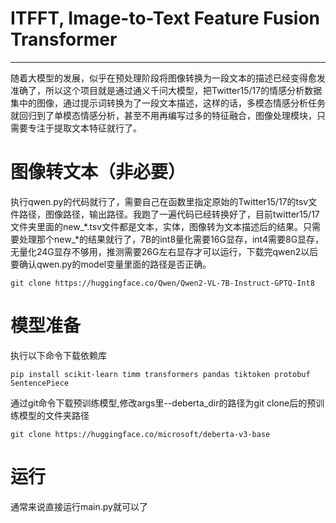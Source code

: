 # ITFFT, Image-to-Text Feature Fusion Transformer
<hr>
随着大模型的发展，似乎在预处理阶段将图像转换为一段文本的描述已经变得愈发准确了，所以这个项目就是通过通义千问大模型，把Twitter15/17的情感分析数据集中的图像，通过提示词转换为了一段文本描述，这样的话，多模态情感分析任务就回归到了单模态情感分析，甚至不用再编写过多的特征融合，图像处理模块，只需要专注于提取文本特征就行了。

# 图像转文本（非必要）
执行qwen.py的代码就行了，需要自己在函数里指定原始的Twitter15/17的tsv文件路径，图像路径，输出路径。我跑了一遍代码已经转换好了，目前twitter15/17文件夹里面的new_*.tsv文件都是文本，实体，图像转为文本描述后的结果。只需要处理那个new_*的结果就行了，7B的int8量化需要16G显存，int4需要8G显存，无量化24G显存不够用，推测需要26G左右显存才可以运行，下载完qwen2以后要确认qwen.py的model变量里面的路径是否正确。

```
git clone https://huggingface.co/Qwen/Qwen2-VL-7B-Instruct-GPTQ-Int8
```

# 模型准备
执行以下命令下载依赖库

```
pip install scikit-learn timm transformers pandas tiktoken protobuf SentencePiece
```

通过git命令下载预训练模型,修改args里--deberta_dir的路径为git clone后的预训练模型的文件夹路径

```
git clone https://huggingface.co/microsoft/deberta-v3-base
```

# 运行
通常来说直接运行main.py就可以了
